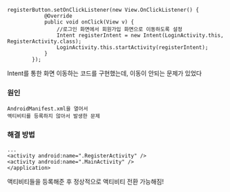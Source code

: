 <pre><code class="language-java">registerButton.setOnClickListener(new View.OnClickListener() {
            @Override
            public void onClick(View v) {
                //로그인 화면에서 회원가입 화면으로 이동하도록 설정
                Intent registerIntent = new Intent(LoginActivity.this, RegisterActivity.class);
                LoginActivity.this.startActivity(registerIntent);
            }
        });</code></pre>
<p>Intent를 통한 화면 이동하는 코드를 구현했는데,
이동이 안되는 문제가 있었다</p>
<h3 id="원인">원인</h3>
<pre><code>AndroidManifest.xml을 열어서
액티비티를 등록하지 않아서 발생한 문제</code></pre><h3 id="해결-방법">해결 방법</h3>
<pre><code class="language-java">...
&lt;activity android:name=&quot;.RegisterActivity&quot; /&gt;
&lt;activity android:name=&quot;.MainActivity&quot; /&gt;
&lt;/application&gt;
</code></pre>
<p>액티비티들을 등록해준 후 정상적으로 액티비티 전환 가능해짐!</p>